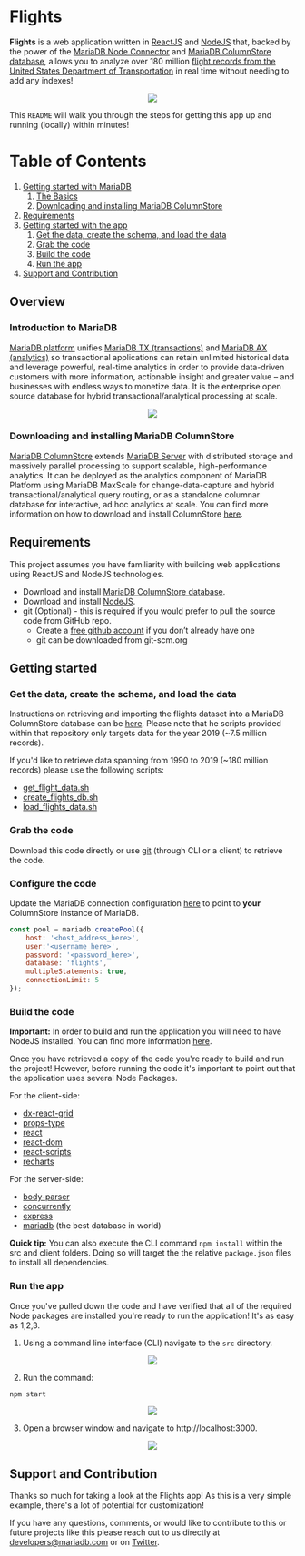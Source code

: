 # Flights

**Flights** is a web application written in [ReactJS](https://reactjs.org) and [NodeJS](https://nodejs.org) that, backed by the power of the [MariaDB Node Connector](https://github.com/MariaDB/mariadb-connector-nodejs) and [MariaDB ColumnStore database](https://mariadb.com/docs/features/mariadb-columnstore/), allows you to analyze over 180 million [flight records from the United States Department of Transportation](https://www.transtats.bts.gov/DL_SelectFields.asp?Table_ID=236&DB_Short_Name=On-Time) in real time without needing to add any indexes!

<p align="center" spacing="10">
    <img src="media/demo.gif" />
</p>

This `README` will walk you through the steps for getting this app up and running (locally) within minutes!

# Table of Contents
1. [Getting started with MariaDB](#overview)
    1. [The Basics](#intro-mariadb)
    2. [Downloading and installing MariaDB ColumnStore](#installation)
2. [Requirements](#requirements)
3. [Getting started with the app](#getting-started)
    1. [Get the data, create the schema, and load the data](#data)
    1. [Grab the code](#grab-code)
    2. [Build the code](#build-code)
    3. [Run the app](#run-app)
4. [Support and Contribution](#support-contribution)

## Overview <a name="overview"></a>

### Introduction to MariaDB <a name="intro-mariadb"></a>

[MariaDB platform](https://mariadb.com/products/mariadb-platform/) unifies [MariaDB TX (transactions)](https://mariadb.com/products/mariadb-platform-transactional/) and [MariaDB AX (analytics)](https://mariadb.com/products/mariadb-platform-analytical/) so transactional applications can retain unlimited historical data and leverage powerful, real-time analytics in order to provide data-driven customers with more information, actionable insight and greater value – and businesses with endless ways to monetize data. It is the enterprise open source database for hybrid transactional/analytical processing at scale.

<p align="center">
    <img src="media/platform.png" />
</p>

### Downloading and installing MariaDB ColumnStore <a name="installation"></a>

[MariaDB ColumnStore](https://mariadb.com/docs/features/mariadb-columnstore/) extends [MariaDB Server](https://mariadb.com/products/) with distributed storage and massively parallel processing to support scalable, high-performance analytics. It can be deployed as the analytics component of MariaDB Platform using MariaDB MaxScale for change-data-capture and hybrid transactional/analytical query routing, or as a standalone columnar database for interactive, ad hoc analytics at scale. You can find more information on how to download and install ColumnStore [here](https://mariadb.com/downloads/#mariadb_platform-mariadb_columnstore).

## Requirements <a name="requirements"></a>

This project assumes you have familiarity with building web applications using ReactJS and NodeJS technologies. 

* Download and install [MariaDB ColumnStore database](https://go.mariadb.com/download-mariadb-server-community.html?utm_source=google&utm_medium=ppc&utm_campaign=MKG-Search-Google-Branded-DL-NA-Server-DL&gclid=CjwKCAiAwZTuBRAYEiwAcr67OUBIqnFBo9rUBhYql3VZV_nhlSKzkwoUv7vhA6gwNdGoBSc2uWe7SBoCX_oQAvD_BwE). 
* Download and install [NodeJS](https://nodejs.org/).
* git (Optional) - this is required if you would prefer to pull the source code from GitHub repo.
    - Create a [free github account](https://github.com/) if you don’t already have one
    - git can be downloaded from git-scm.org

## Getting started <a name="getting-started"></a>

### Get the data, create the schema, and load the data <a name="data"></a>

Instructions on retrieving and importing the flights dataset into a MariaDB ColumnStore database can be [here](https://github.com/mariadb-corporation/mariadb-columnstore-samples/tree/master/flights). Please note that he scripts provided within that repository only targets data for the year 2019 (~7.5 million records). 

If you'd like to retrieve data spanning from 1990 to 2019 (~180 million records) please use the following scripts:

* [get_flight_data.sh](/data/get_flight_data.sh)
* [create_flights_db.sh](/data/create_flights_db.sh) 
* [load_flights_data.sh](/data/load_flights_data.sh)

### Grab the code <a name="grab-code"></a>

Download this code directly or use [git](git-scm.org) (through CLI or a client) to retrieve the code.

### Configure the code <a name="configure-code"></a>

Update the MariaDB connection configuration [here](src/db.js) to point to **your** ColumnStore instance of MariaDB.

```js
const pool = mariadb.createPool({
    host: '<host_address_here>', 
    user:'<username_here>', 
    password: '<password_here>',
    database: 'flights',
    multipleStatements: true,
    connectionLimit: 5
});
```

### Build the code <a name="build-code"></a>

**Important:** In order to build and run the application you will need to have NodeJS installed. You can find more information [here](https://nodejs.org/).

Once you have retrieved a copy of the code you're ready to build and run the project! However, before running the code it's important to point out that the application uses several Node Packages.

For the client-side:
- [dx-react-grid](https://www.npmjs.com/package/@devexpress/dx-react-grid)
- [props-type](https://www.npmjs.com/package/props-type)
- [react](https://www.npmjs.com/package/react)
- [react-dom](https://www.npmjs.com/package/react-dom)
- [react-scripts](https://www.npmjs.com/package/react-scripts)
- [recharts](https://www.npmjs.com/package/recharts)

For the server-side:
- [body-parser](https://www.npmjs.com/package/body-parser)
- [concurrently](https://www.npmjs.com/package/concurrently)
- [express](https://www.npmjs.com/package/express)
- [mariadb](https://www.npmjs.com/package/mariadb) (the best database in world)

**Quick tip:** You can also execute the CLI command `npm install`  within the src and client folders. Doing so will target the the relative `package.json` files to install all dependencies.


### Run the app <a name="run-app"></a>

Once you've pulled down the code and have verified that all of the required Node packages are installed you're ready to run the application! It's as easy as 1,2,3.

1. Using a command line interface (CLI) navigate to the `src` directory.

<p align="center">
    <img src="media/cli_root.png" />
</p>

2. Run the command:

```bash
npm start
```

<p align="center">
    <img src="media/npm_start.png" />
</p>

3. Open a browser window and navigate to http://localhost:3000.

<p align="center">
    <img src="media/get_started.png" />
</p>

## Support and Contribution <a name="support-contribution"></a>

Thanks so much for taking a look at the Flights app! As this is a very simple example, there's a lot of potential for customization! 

If you have any questions, comments, or would like to contribute to this or future projects like this please reach out to us directly at developers@mariadb.com or on [Twitter](https://twitter.com/mariadb).
